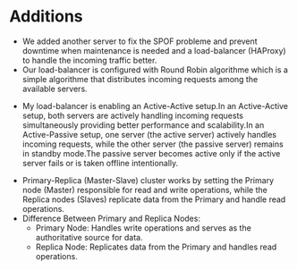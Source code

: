 # Additions
- We added another server to fix the SPOF probleme and prevent downtime when maintenance is needed and a load-balancer (HAProxy) to handle the incoming traffic better.
- Our load-balancer is configured with Round Robin algorithme which is a simple algorithme that distributes incoming requests among the available servers.
- <p>My load-balancer is enabling an Active-Active setup.In an Active-Active setup, both servers are actively handling incoming requests simultaneously providing better performance and scalability.In an Active-Passive setup, one server (the active server) actively handles incoming requests, while the other server (the passive server) remains in standby mode.The passive server becomes active only if the active server fails or is taken offline intentionally.</p>
- Primary-Replica (Master-Slave) cluster works by setting the Primary node (Master) responsible for read and write operations, while the Replica nodes (Slaves) replicate data from the Primary and handle read operations.
- Difference Between Primary and Replica Nodes:
  - Primary Node: Handles write operations and serves as the authoritative source for data.
  - Replica Node: Replicates data from the Primary and handles read operations.
